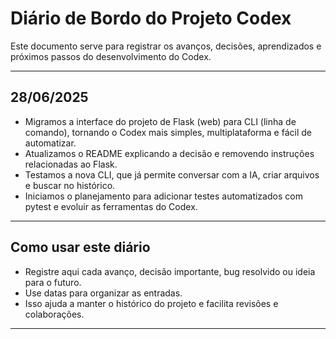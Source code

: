 # Diário de Bordo do Projeto Codex

Este documento serve para registrar os avanços, decisões, aprendizados e próximos passos do desenvolvimento do Codex.

---

## 28/06/2025
- Migramos a interface do projeto de Flask (web) para CLI (linha de comando), tornando o Codex mais simples, multiplataforma e fácil de automatizar.
- Atualizamos o README explicando a decisão e removendo instruções relacionadas ao Flask.
- Testamos a nova CLI, que já permite conversar com a IA, criar arquivos e buscar no histórico.
- Iniciamos o planejamento para adicionar testes automatizados com pytest e evoluir as ferramentas do Codex.

---

## Como usar este diário
- Registre aqui cada avanço, decisão importante, bug resolvido ou ideia para o futuro.
- Use datas para organizar as entradas.
- Isso ajuda a manter o histórico do projeto e facilita revisões e colaborações.

---

